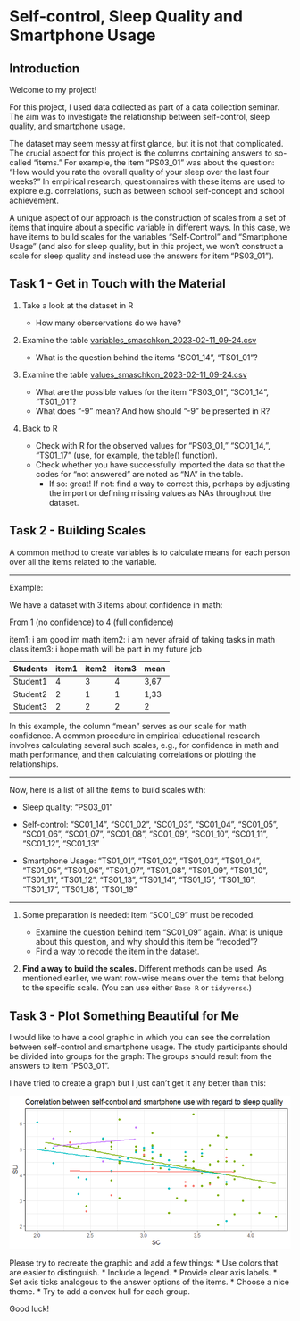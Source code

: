 # Self-control, Sleep Quality and Smartphone Usage

## Introduction

Welcome to my project!

For this project, I used data collected as part of a data collection
seminar. The aim was to investigate the relationship between
self-control, sleep quality, and smartphone usage.

The dataset may seem messy at first glance, but it is not that
complicated. The crucial aspect for this project is the columns
containing answers to so-called “items.” For example, the item
“PS03\_01” was about the question: “How would you rate the overall
quality of your sleep over the last four weeks?” In empirical research,
questionnaires with these items are used to explore e.g. correlations,
such as between school self-concept and school achievement.

A unique aspect of our approach is the construction of scales from a set
of items that inquire about a specific variable in different ways. In
this case, we have items to build scales for the variables
“Self-Control” and “Smartphone Usage” (and also for sleep quality, but
in this project, we won’t construct a scale for sleep quality and
instead use the answers for item “PS03\_01”).


## Task 1 - Get in Touch with the Material

1.  Take a look at the dataset in R

    -   How many oberservations do we have?

2.  Examine the table
    [variables\_smaschkon\_2023-02-11\_09-24.csv](variables_smaschkon_2023-02-11_09-24.csv)

    -   What is the question behind the items “SC01\_14”, “TS01\_01”?

3.  Examine the table
    [values\_smaschkon\_2023-02-11\_09-24.csv](values_smaschkon_2023-02-11_09-24.csv)

    -   What are the possible values for the item “PS03\_01”, “SC01\_14”, “TS01\_01”?
    -   What does “-9” mean? And how should “-9” be presented in R?

4.  Back to R

    -   Check with R for the observed values for “PS03\_01,” “SC01\_14,”, “TS01\_17” (use, for example, the table() function).
    -   Check whether you have successfully imported the data so that the codes for “not answered” are noted as “NA” in the table.
        -   If so: great! If not: find a way to correct this, perhaps by adjusting the import or defining missing values as NAs throughout the dataset.


## Task 2 - Building Scales

A common method to create variables is to calculate means for each
person over all the items related to the variable.

------------------------------------------------------------------------

Example:

We have a dataset with 3 items about confidence in math:

From 1 (no confidence) to 4 (full confidence)

item1: i am good im math item2: i am never afraid of taking tasks in
math class item3: i hope math will be part in my future job

<table>
<thead>
<tr class="header">
<th>Students</th>
<th>item1</th>
<th>item2</th>
<th>item3</th>
<th>mean</th>
</tr>
</thead>
<tbody>
<tr class="odd">
<td>Student1</td>
<td>4</td>
<td>3</td>
<td>4</td>
<td>3,67</td>
</tr>
<tr class="even">
<td>Student2</td>
<td>2</td>
<td>1</td>
<td>1</td>
<td>1,33</td>
</tr>
<tr class="odd">
<td>Student3</td>
<td>2</td>
<td>2</td>
<td>2</td>
<td>2</td>
</tr>
</tbody>
</table>

In this example, the column “mean” serves as our scale for math
confidence. A common procedure in empirical educational research
involves calculating several such scales, e.g., for confidence in math
and math performance, and then calculating correlations or plotting the
relationships.

------------------------------------------------------------------------

Now, here is a list of all the items to build scales with:

-   Sleep quality: “PS03\_01”

-   Self-control: “SC01\_14”, “SC01\_02”, “SC01\_03”, “SC01\_04”,
    “SC01\_05”, “SC01\_06”, “SC01\_07”, “SC01\_08”, “SC01\_09”,
    “SC01\_10”, “SC01\_11”, “SC01\_12”, “SC01\_13”

-   Smartphone Usage: “TS01\_01”, “TS01\_02”, “TS01\_03”, “TS01\_04”,
    “TS01\_05”, “TS01\_06”, “TS01\_07”, “TS01\_08”, “TS01\_09”,
    “TS01\_10”, “TS01\_11”, “TS01\_12”, “TS01\_13”, “TS01\_14”,
    “TS01\_15”, “TS01\_16”, “TS01\_17”, “TS01\_18”, “TS01\_19”

---

1.  Some preparation is needed: Item “SC01\_09” must be recoded.

    -   Examine the question behind item “SC01\_09” again. What is unique
        about this question, and why should this item be “recoded”?
    -   Find a way to recode the item in the dataset.

2.  **Find a way to build the scales.** Different methods can be used.
    As mentioned earlier, we want row-wise means over the items that
    belong to the specific scale. (You can use either `Base R` or
    `tidyverse`.)


## Task 3 - Plot Something Beautiful for Me

I would like to have a cool graphic in which you can see the correlation
between self-control and smartphone usage. The study participants should
be divided into groups for the graph: The groups should result from the
answers to item “PS03\_01”.

I have tried to create a graph but I just can’t get it any better than
this:

![](Rplot.png)

Please try to recreate the graphic and add a few things: \* Use colors
that are easier to distinguish. \* Include a legend. \* Provide clear
axis labels. \* Set axis ticks analogous to the answer options of the
items. \* Choose a nice theme. \* Try to add a convex hull for each
group.

Good luck!
